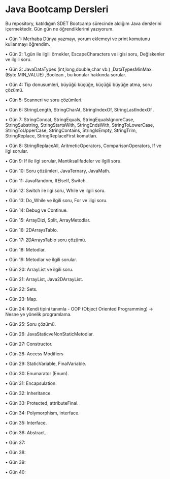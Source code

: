 # Java Bootcamp Dersleri

Bu repository, katıldığım SDET Bootcamp sürecinde aldığım Java derslerini içermektedir. 
 Gün gün ne öğrendiklerimi yazıyorum.

• Gün 1: Merhaba Dünya yazmayı, yorum eklemeyi ve print komutunu kullanmayı öğrendim.

• Gün 2: 1.gün ile ilgili örnekler, EscapeCharacters ve ilgisi soru, Değiskenler ve ilgili soru.

• Gün 3: JavaDataTypes (int,long,double,char vb.) ,DataTypesMinMax (Byte.MIN_VALUE) ,Boolean , bu konular hakkında sorular.

• Gün 4: Tip donusumleri, büyüğü küçüğe, küçüğü büyüğe atma, soru çözümü.

• Gün 5: Scanneri ve soru çözümleri.

• Gün 6: StringLength, StringCharAt, StringIndexOf, StringLastIndexOf .

• Gün 7: StringConcat, StringEquals, StringEqualsIgnoreCase, StringSubstring, StringStartsWith, StringEndsWith, StringToLowerCase, StringToUpperCase, StringContains, StringIsEmpty, StringTrim, StringReplace, StringReplaceFirst komutları.

• Gün 8: StringReplaceAll, AritmeticOperators, ComparisonOperators, If ve ilgi sorular.

• Gün 9: If ile ilgi sorular, MantiksalIfadeler ve ilgili soru.

• Gün 10: Soru çözümleri, JavaTernary, JavaMath.

• Gün 11: JavaRandom, IfElseIf, Switch.

• Gün 12: Switch ile ilgi soru, While ve ilgili soru.

• Gün 13: Do_While ve ilgili soru, For ve iligi soru.

• Gün 14: Debug ve Continue.

• Gün 15: ArrayDizi, Split, ArrayMetodlar.

• Gün 16: 2DArraysTablo.

• Gün 17: 2DArraysTablo soru çözümü.

• Gün 18: Metodlar.

• Gün 19: Metodlar ve ilgili sorular.

• Gün 20: ArrayList ve ilgili soru.

• Gün 21: ArrayList, Java2DArrayList.

• Gün 22: Sets.

• Gün 23: Map.

• Gün 24: Kendi tipini tanımla - OOP (Object Oriented Programming) -> Nesne ye yönelik programlama. 

• Gün 25: Soru çözümü.

• Gün 26: JavaStaticveNonStaticMetodlar.

• Gün 27: Constructor.

• Gün 28: Access Modifiers

• Gün 29: StaticVariable, FinalVariable.

• Gün 30: Enumarator (Enum).

• Gün 31: Encapsulation.

• Gün 32: Inheritance.

• Gün 33: Protected, attributeFinal.

• Gün 34: Polymorphism, interface.

• Gün 35: Interface.

• Gün 36: Abstract.

• Gün 37:

• Gün 38:

• Gün 39:

• Gün 40:

